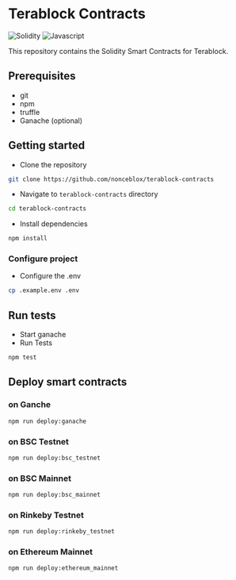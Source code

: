 # Terablock Contracts

<img alt="Solidity" src="https://img.shields.io/badge/Solidity-e6e6e6?style=for-the-badge&logo=solidity&logoColor=black"/> <img alt="Javascript" src="https://img.shields.io/badge/JavaScript-323330?style=for-the-badge&logo=javascript&logoColor=F7DF1E"/>

This repository contains the Solidity Smart Contracts for Terablock.

## Prerequisites

-   git
-   npm
-   truffle
-   Ganache (optional)

## Getting started

-   Clone the repository

```sh
git clone https://github.com/nonceblox/terablock-contracts
```

-   Navigate to `terablock-contracts` directory

```sh
cd terablock-contracts
```

-   Install dependencies

```sh
npm install
```

### Configure project

-   Configure the .env

```sh
cp .example.env .env
```

## Run tests

-   Start ganache
-   Run Tests

```sh
npm test
```

## Deploy smart contracts

### on Ganche

```sh
npm run deploy:ganache
```

### on BSC Testnet

```sh
npm run deploy:bsc_testnet
```

### on BSC Mainnet

```sh
npm run deploy:bsc_mainnet
```

### on Rinkeby Testnet

```sh
npm run deploy:rinkeby_testnet
```

### on Ethereum Mainnet

```sh
npm run deploy:ethereum_mainnet
```
